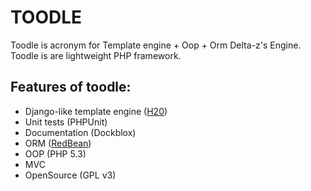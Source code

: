 TOODLE
======
Toodle is acronym for Template engine + Oop + Orm Delta-z's Engine. Toodle is are lightweight PHP framework.

Features of toodle:
-------------------

* Django-like template engine ([H20](http://www.h2o-template.org/))
* Unit tests (PHPUnit)
* Documentation (Dockblox)
* ORM ([RedBean](http://redbeanphp.com))
* OOP (PHP 5.3)
* MVC
* OpenSource (GPL v3)